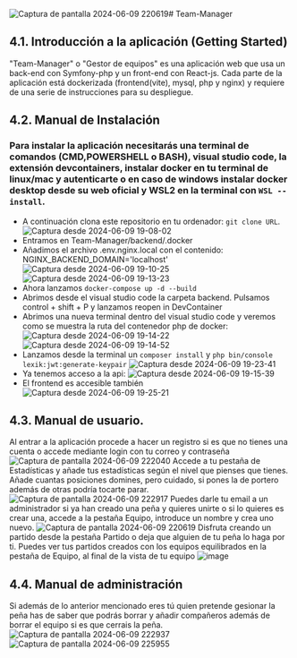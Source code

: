 ![Captura de pantalla 2024-06-09 220619](https://github.com/CarlosAlvarez96/Team-Manager/assets/116850911/540f3534-ded8-4637-9f7c-889fd12952ed)# Team-Manager

## 4.1. Introducción a la aplicación (Getting Started)
"Team-Manager" o "Gestor de equipos" es una aplicación web que usa un back-end con Symfony-php y un front-end con React-js. Cada parte de la aplicación está dockerizada (frontend(vite), mysql, php y nginx) y requiere de una serie de instrucciones para su despliegue.

## 4.2. Manual de Instalación
### Para instalar la aplicación necesitarás una terminal de comandos (CMD,POWERSHELL o BASH), visual studio code, la extensión devcontainers, instalar docker en tu terminal de linux/mac y autenticarte o en caso de windows instalar docker desktop desde su web oficial y WSL2 en la terminal con ```WSL --install```.
- A continuación clona este repositorio en tu ordenador: ```git clone URL```.
![Captura desde 2024-06-09 19-08-02](https://github.com/CarlosAlvarez96/Team-Manager/assets/116850911/378e2034-2b79-4167-b0d8-56777ba0ba27)
- Entramos en Team-Manager/backend/.docker
- Añadimos el archivo .env.nginx.local con el contenido: NGINX_BACKEND_DOMAIN='localhost'
![Captura desde 2024-06-09 19-10-25](https://github.com/CarlosAlvarez96/Team-Manager/assets/116850911/efa49d25-7a8d-47b2-95af-8059a72597b1)
![Captura desde 2024-06-09 19-13-23](https://github.com/CarlosAlvarez96/Team-Manager/assets/116850911/198e0148-c74b-42a0-ba78-f15e182ca29f)
- Ahora lanzamos ```docker-compose up -d --build```
- Abrimos desde el visual studio code la carpeta backend. Pulsamos control + shift + P y lanzamos reopen in DevContainer
- Abrimos una nueva terminal dentro del visual studio code y veremos como se muestra la ruta del contenedor php de docker:
![Captura desde 2024-06-09 19-14-22](https://github.com/CarlosAlvarez96/Team-Manager/assets/116850911/35bcfe03-8d25-415b-a4f2-1c1d587f0b0b)
![Captura desde 2024-06-09 19-14-52](https://github.com/CarlosAlvarez96/Team-Manager/assets/116850911/3d371cf1-eb0d-4c4c-a495-14ca84516377)
- Lanzamos desde la terminal un ```composer install``` y ```php bin/console lexik:jwt:generate-keypair```
![Captura desde 2024-06-09 19-23-41](https://github.com/CarlosAlvarez96/Team-Manager/assets/116850911/8be67e42-3214-40a9-b360-8d6fbe7dd49f)
- Ya tenemos acceso a la api:
![Captura desde 2024-06-09 19-15-39](https://github.com/CarlosAlvarez96/Team-Manager/assets/116850911/28075a6c-4b27-4ebc-b49b-d0fb4489a50c)
- El frontend es accesible también
![Captura desde 2024-06-09 19-25-21](https://github.com/CarlosAlvarez96/Team-Manager/assets/116850911/f1070f17-b0a2-4827-83e4-daebc51cf72e)

## 4.3. Manual de usuario.
  Al entrar a la aplicación procede a hacer un registro si es que no tienes una cuenta o accede mediante login con tu correo y contraseña
  ![Captura de pantalla 2024-06-09 222040](https://github.com/CarlosAlvarez96/Team-Manager/assets/116850911/5a07b885-ff7f-473b-b1b9-f9db83d0aa76)
  Accede a tu pestaña de Estadísticas y añade tus estadísticas según el nivel que pienses que tienes. Añade cuantas posiciones domines, pero cuidado, si pones la de portero además de otras podría tocarte parar.
  ![Captura de pantalla 2024-06-09 222917](https://github.com/CarlosAlvarez96/Team-Manager/assets/116850911/6f5a015b-310d-44de-87b1-f991317fa4aa)
  Puedes darle tu email a un administrador si ya han creado una peña y quieres unirte o si lo quieres es crear una, accede a la pestaña Equipo, introduce un nombre y crea uno nuevo.
  ![Captura de pantalla 2024-06-09 220619](https://github.com/CarlosAlvarez96/Team-Manager/assets/116850911/721823fc-c8bc-4e3a-a550-769e5ca8a3b8)
  Disfruta creando un partido desde la pestaña Partido o deja que alguien de tu peña lo haga por ti. Puedes ver tus partidos creados con los equipos equilibrados en la pestaña de Equipo, al final de la vista de tu equipo
  ![image](https://github.com/CarlosAlvarez96/Team-Manager/assets/116850911/18756e45-cd71-4ebd-a5b4-b6c133dc5d22)


## 4.4. Manual de administración
  Si además de lo anterior mencionado eres tú quien pretende gesionar la peña has de saber que podrás borrar y añadir compañeros además de borrar el equipo si es que cerrais la peña.
  ![Captura de pantalla 2024-06-09 222937](https://github.com/CarlosAlvarez96/Team-Manager/assets/116850911/90544629-60f1-4e12-a93a-111045dbeb3a)
  ![Captura de pantalla 2024-06-09 225955](https://github.com/CarlosAlvarez96/Team-Manager/assets/116850911/cef3263b-10b2-4a31-acf4-d199ab49c447)
